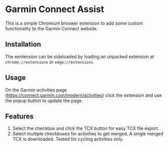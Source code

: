 # Garmin Connect Assist

This is a simple Chromium broswer extension to add some custom functionality to the Garmin Connect website.

## Installation
The exntension can be sideloaded by loading an unpacked extension at `chrome://extensions` or `edge://extensions`.

## Usage

On the Garmin activities page (https://connect.garmin.com/modern/activities) click the extension and use the popup button to update the page.


## Features
1. Select the checkbox and click the TCX button for easy TCX file export.
2. Select multiple checkboxes for activities to get merged. A single merged TCX is downloaded. Tested for cycling activities only.
